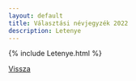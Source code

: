```yaml
---
layout: default
title: Választási névjegyzék 2022
description: Letenye
---
```


{% include Letenye.html %}

[Vissza](./)